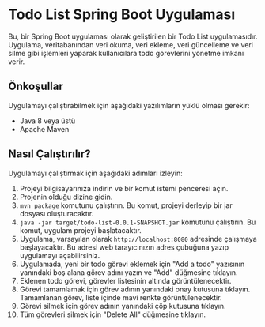 # Todo List Spring Boot Uygulaması

Bu, bir Spring Boot uygulaması olarak geliştirilen bir Todo List uygulamasıdır. Uygulama, veritabanından veri okuma, veri ekleme, veri güncelleme ve veri silme gibi işlemleri yaparak kullanıcılara todo görevlerini yönetme imkanı verir.

## Önkoşullar

Uygulamayı çalıştırabilmek için aşağıdaki yazılımların yüklü olması gerekir:

- Java 8 veya üstü
- Apache Maven

## Nasıl Çalıştırılır?

Uygulamayı çalıştırmak için aşağıdaki adımları izleyin:

1. Projeyi bilgisayarınıza indirin ve bir komut istemi penceresi açın.
2. Projenin olduğu dizine gidin.
3. `mvn package` komutunu çalıştırın. Bu komut, projeyi derleyip bir jar dosyası oluşturacaktır.
4. `java -jar target/todo-list-0.0.1-SNAPSHOT.jar` komutunu çalıştırın. Bu komut, uygulam projeyi başlatacaktır.
5. Uygulama, varsayılan olarak `http://localhost:8080` adresinde çalışmaya başlayacaktır. Bu adresi web tarayıcınızın adres çubuğuna yazıp uygulamayı açabilirsiniz.
6. Uygulamada, yeni bir todo görevi eklemek için "Add a todo" yazısının yanındaki boş alana görev adını yazın ve "Add" düğmesine tıklayın.
7. Eklenen todo görevi, görevler listesinin altında görüntülenecektir.
8. Görevi tamamlamak için görev adının yanındaki onay kutusuna tıklayın. Tamamlanan görev, liste içinde mavi renkte görüntülenecektir.
9. Görevi silmek için görev adının yanındaki çöp kutusuna tıklayın.
10. Tüm görevleri silmek için "Delete All" düğmesine tıklayın.

